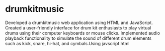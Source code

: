 # drumkitmusic
Developed a drumkitmusic web application using HTML and JavaScript. Created a user-friendly interface for drum kit enthusiasts to play virtual drums using their computer keyboards or mouse clicks. Implemented audio playback functionality to simulate the sound of different drum elements such as kick, snare, hi-hat, and cymbals.Using javscript html
